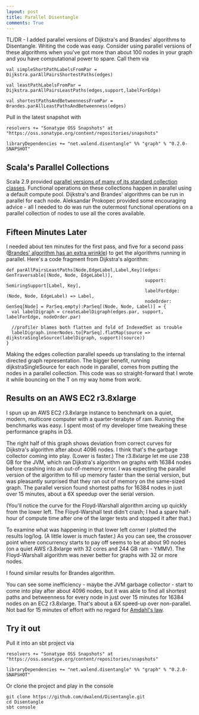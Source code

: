 ```yaml
---
layout: post
title: Parallel Disentangle
comments: True
---
```


<script type="text/javascript" src="../../../disentangleParGraphs/js/d3.v3.js">
</script>

<script type="text/javascript" src="../../../disentangleParGraphs/js/queue.js">
</script>

<script type="text/javascript" src="../../../disentangleParGraphs/js/plot.js">
</script>

<style type="text/css">

    path {
    stroke-width: 2;
    fill: none;
    }

    .axis path,
    .axis line {
    fill: none;
    stroke: black;
    shape-rendering: crispEdges;
    }

    .axis text {
    font-family: sans-serif;
    font-size: 10px;
    }
</style>


TL/DR - I added parallel versions of Dijkstra's and Brandes' algorithms to Disentangle. Writing the code was easy. Consider using  parallel versions of these algorithms when you've got more than about 100 nodes in your graph and you have computational power to spare. Call them via

    val simpleShortPathLabelsFromPar = Dijkstra.parAllPairsShortestPaths(edges)

    val leastPathLabelsFromPar = Dijkstra.parAllPairsLeastPaths(edges,support,labelForEdge)

    val shortestPathsAndBetweennessFromPar = Brandes.parAllLeastPathsAndBetweenness(edges)

Pull in the latest snapshot with

    resolvers += "Sonatype OSS Snapshots" at "https://oss.sonatype.org/content/repositories/snapshots"

    libraryDependencies += "net.walend.disentangle" %% "graph" % "0.2.0-SNAPSHOT"


## Scala's Parallel Collections

Scala 2.9 provided [parallel versions of many of its standard collection classes](http://docs.scala-lang.org/overviews/parallel-collections/overview.html). Functional operations on these collections happen in parallel using a default compute pool. Dijkstra's and Brandes' algorithms can be run in parallel for each node. Aleksandar Prokopec provided some encouraging advice - all I needed to do was run the outermost functional operations on a parallel collection of nodes to use all the cores available. 

## Fifteen Minutes Later

I needed about ten minutes for the first pass, and five for a second pass ([Brandes' algorithm has an extra wrinkle](http://dl.acm.org/citation.cfm?id=2442521)) to get the algorithms running in parallel. Here's a code fragment from Dijkstra's algorithm:

    def parAllPairsLeastPaths[Node,EdgeLabel,Label,Key](edges: GenTraversable[(Node, Node, EdgeLabel)],
                                                        support: SemiringSupport[Label, Key],
                                                        labelForEdge: (Node, Node, EdgeLabel) => Label,
                                                        nodeOrder: GenSeq[Node] = ParSeq.empty):ParSeq[(Node, Node, Label)] = {
      val labelDigraph = createLabelDigraph(edges.par, support, labelForEdge, nodeOrder.par)

      //profiler blames both flatten and fold of IndexedSet as trouble
      labelDigraph.innerNodes.to[ParSeq].flatMap(source => dijkstraSingleSource(labelDigraph, support)(source))
    }

Making the edges collection parallel speeds up translating to the internal directed graph representation. The bigger benefit, running dijkstraSingleSource for each node in parallel, comes from putting the nodes in a parallel collection. This code was so straight-forward that I wrote it while bouncing on the T on my way home from work.

## Results on an AWS EC2 r3.8xlarge

I spun up an AWS EC2 r3.8xlarge instance to benchmark on a quiet, modern, multicore computer with a quarter-terabyte of ram. Running the benchmarks was easy. I spent most of my developer time tweaking these performance graphs in D3.
 
<div id="linearDijkstra" align="center"></div>
<script type="text/javascript">
plot3Results(false,"#linearDijkstra","../../../disentangleParGraphs/results/dijkstra.csv","../../../disentangleParGraphs/results/parDijkstra.csv","../../../disentangleParGraphs/results/floydWarshall.csv")
</script>
 
The right half of this graph shows deviation from correct curves for Dijkstra's algorithm after about 4096 nodes. I think that's the garbage collector coming into play. (Lower is faster.) The r3.8xlarge let me use 238 GB for the JVM, which ran Dijkstra's algorithm on graphs with 16384 nodes before crashing into an out-of-memory error. I was expecting the parallel version of the algorithm to fill up memory faster than the serial version, but was pleasantly surprised that they ran out of memory on the same-sized graph. The parallel version found shortest paths for 16384 nodes in just over 15 minutes, about a 6X speedup over the serial version. 
 
(You'll notice the curve for the Floyd-Warshall algorithm arcing up quickly from the lower left. The Floyd-Warshall test didn't crash; I had a spare half-hour of compute time after one of the larger tests and stopped it after that.)  
 
<div id="logDijkstra" align="center"></div>
<script type="text/javascript">
plot3Results(true,"#logDijkstra","../../../disentangleParGraphs/results/dijkstra.csv","../../../disentangleParGraphs/results/parDijkstra.csv","../../../disentangleParGraphs/results/floydWarshall.csv")
</script>

To examine what was happening in that lower left corner I plotted the results log/log. (A little lower is much faster.) As you can see, the crossover point where concurrency starts to pay off seems to be at about 90 nodes (on a quiet AWS r3.8xlarge with 32 cores and 244 GB ram - YMMV). The Floyd-Warshall algorithm was never better for graphs with 32 or more nodes.

I found similar results for Brandes algorithm.

<div id="linearBrandes" align="center"></div>
<script type="text/javascript">
plot2Results(false,"#linearBrandes","../../../disentangleParGraphs/results/brandes.csv","../../../disentangleParGraphs/results/parBrandes.csv")
</script>

<div id="logBrandes" align="center"></div>
<script type="text/javascript">
plot2Results(true,"#logBrandes","../../../disentangleParGraphs/results/brandes.csv","../../../disentangleParGraphs/results/parBrandes.csv")
</script>

You can see some inefficiency - maybe the JVM garbage collector - start to come into play after about 4096 nodes, but it was able to find all shortest paths and betweenness for every node in just over 15 minutes for 16384 nodes on an EC2 r3.8xlarge. That's about a 6X speed-up over non-parallel. Not bad for 15 minutes of effort with no regard for [Amdahl's law](https://en.wikipedia.org/wiki/Amdahl%27s_law).

## Try it out 

Pull it into an sbt project via

    resolvers += "Sonatype OSS Snapshots" at "https://oss.sonatype.org/content/repositories/snapshots"

    libraryDependencies += "net.walend.disentangle" %% "graph" % "0.2.0-SNAPSHOT"

Or clone the project and play in the console

    git clone https://github.com/dwalend/Disentangle.git
    cd Disentangle
    sbt console
